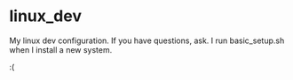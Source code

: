 linux_dev
=========

My linux dev configuration. If you have questions, ask. I run basic_setup.sh when I install a new system.

:(
